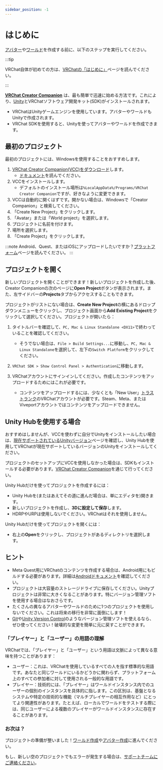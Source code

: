 ```yaml
---
sidebar_position: -1
---
```


# はじめに

[アバター](/avatars)や[ワールド](/worlds)を作成する前に、以下のステップを実行してください。

:::tip

VRChat自体が初めての方は、[VRChatの「はじめに」](https://vrch.at/getting-started)ページを読んでください。

:::

**[VRChat Creator Companion](https://vcc.docs.vrchat.com/)** は、最も簡単で迅速に始める方法です。これにより、[Unity](https://unity.com/)とVRChatソフトウェア開発キット(SDK)がインストールされます。

- VRChatはUnityゲームエンジンを使用しています。アバターやワールドもUnityで作成されます。
- VRChat SDKを使用すると、Unityを使ってアバターやワールドを作成できます。

## 最初のプロジェクト
最初のプロジェクトには、Windowsを使用することをおすすめします。

1. [VRChat Creator Companion(VCC)をダウンロード](https://vrchat.com/download/vcc)します。
    - [ドキュメント](https://vcc.docs.vrchat.com/)を読んでください。
2. VCCをインストールします。
    - デフォルトのインストール場所は`%LocalAppData%/Programs/VRChat Creator Companion`ですが、好きなように変更できます。
4. VCCは自動的に開くはずです。開かない場合は、Windowsで「Creator Companion」と検索してください。
5. 「Create New Project」をクリックします。
6. 「Avatar」または「World project」を選択します。
7. プロジェクトに名前を付けます。
8. 場所を選択します。
9. 「Create Project」をクリックします。

:::note
Android、Quest、またはiOSにアップロードしたいですか？[プラットフォーム](/platforms)ページを読んでください。
:::

## プロジェクトを開く

新しいプロジェクトを開くことができます！新しいプロジェクトを作成した後、Creator Companionの次のページに**Open Project**ボタンが表示されます。また、左サイドバーの**Projects**タブからアクセスすることもできます。

プロジェクトがリストにない場合は、**Create New Project**の横にあるドロップダウンメニューをクリックし、プロジェクト画面から**Add Existing Project**をクリックして選択してください。プロジェクトが開いたら：

1. タイトルバーを確認して、`PC, Mac & Linux Standalone <DX11>`で終わっていることを確認してください。
    - そうでない場合は、`File > Build Settings...`に移動し、`PC, Mac & Linux Standalone`を選択して、左下の`Switch Platform`をクリックしてください。

2. `VRChat SDK > Show Control Panel > Authentication`に移動します。

3. VRChatアカウントにサインインしてください。作成したコンテンツをアップロードするためにはこれが必要です。
    - コンテンツをアップロードするには、少なくとも「New User」[トラストランク](https://docs.vrchat.com/docs/vrchat-safety-and-trust-system)のVRChatアカウントが必要です。Steam、Meta、またはViveportアカウントではコンテンツをアップロードできません。

## Unity Hubを使用する場合
おすすめはしませんが、VCCを使わずに自分でUnityをインストールしたい場合は、[現在サポートされているUnityバージョン](/sdk/upgrade/current-unity-version)ページを確認し、Unity Hubを使用してVRChatが現在サポートしているバージョンのUnityをインストールしてください。

プロジェクトのセットアップにVCCを使用しなかった場合は、SDKもインストールする必要があります。[VRChat Creator Companion](https://vcc.docs.vrchat.com/guides/getting-started)を通じて行ってください。

Unity Hubだけを使ってプロジェクトを作成するには：
* Unity Hubを(またはあえてその道に進んだ場合は、単にエディタを)開きます。
* 新しいプロジェクトを作成し、**3Dに設定して保存**します。
* HDRPやURPは使用しないでください。VRChatはそれを使用しません。

Unity Hubだけを使ってプロジェクトを開くには：
* 右上の**Open**をクリックし、プロジェクトがあるディレクトリを選択します。

## ヒント

* Meta Quest用にVRChatのコンテンツを作成する場合は、Android用にもビルドする必要があります。詳細は[Androidドキュメント](/platforms/android/index.md)を確認してください。
* プロジェクトは大容量のストレージドライブに保存してください。Unityプロジェクトは非常に大きくなることがあります。特にバージョン管理ソフトを使用する場合はなおさらです。
* たくさんの異なるアバターやワールドのために1つのプロジェクトを使用しないでください。これは将来の移行を非常に面倒にします！
* [Git](https://git-scm.com/)や[Unity Version Control](https://unity.com/solutions/version-control)のようなバージョン管理ソフトを使えるなら、ぜひ使ってください！破壊的な変更を簡単に元に戻すことができます。

### 「プレイヤー」と「ユーザー」の用語の理解

VRChatでは、「プレイヤー」と「ユーザー」という用語は文脈によって異なる意味を持つことがあります：

- ユーザー：これは、VRChatを使用しているすべての人を指す標準的な用語です。あなたと同じワールドにいるかどうかに関わらず、プラットフォーム上のすべての参加者に対して使用される一般的な用語です。
- プレイヤー：技術的には、「プレイヤー」はワールドインスタンス内でのユーザーの個別のインスタンスを具体的に指します。この区別は、基盤となるシステムや特定の技術的な機能（マルチプレイヤーの相互作用など）にとってより関連性があります。たとえば、ローカルでワールドをテストする際には、同じユーザーによる複数のプレイヤーがワールドインスタンスに存在することがあります。

### お次は？
プロジェクトの準備が整いました！[ワールド作成](/worlds)や[アバター作成](/avatars)に進んでください。

もし、新しい空のプロジェクトでもエラーが発生する場合は、[サポートチームにご連絡ください](https://vrch.at/support)。

